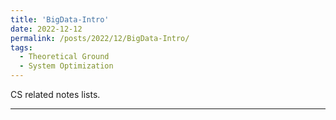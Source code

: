 ```yaml
---
title: 'BigData-Intro'
date: 2022-12-12
permalink: /posts/2022/12/BigData-Intro/
tags:
  - Theoretical Ground
  - System Optimization
---
```


CS related notes lists.




------

